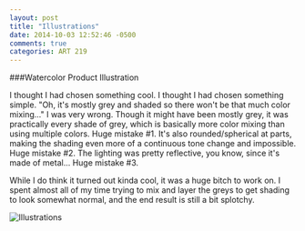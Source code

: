 ```yaml
---
layout: post
title: "Illustrations"
date: 2014-10-03 12:52:46 -0500
comments: true
categories: ART 219
---
```

###Watercolor Product Illustration

I thought I had chosen something cool.  I thought I had chosen something simple.  "Oh, it's mostly grey and shaded so there won't be that much color mixing..." I was very wrong.  Though it might have been mostly grey, it was practically every shade of grey, which is basically more color mixing than using multiple colors.  Huge mistake #1.  It's also rounded/spherical at parts, making the shading even more of a continuous tone change and impossible.  Huge mistake #2.  The lighting was pretty reflective, you know, since it's made of metal... Huge mistake #3.

While I do think it turned out kinda cool, it was a huge bitch to work on.  I spent almost all of my time trying to mix and layer the greys to get shading to look somewhat normal, and the end result is still a bit splotchy.

![Illustrations](/images/posts/illustration-turbo1.jpg "Illustrations")